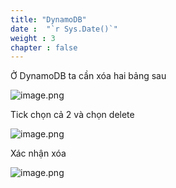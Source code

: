 ```yaml
---
title: "DynamoDB"
date :  "`r Sys.Date()`" 
weight : 3
chapter : false
---
```


Ở DynamoDB ta cần xóa hai bảng sau

![image.png](/images/DynamoDB%207bb0aac147b1441cbce819e31ceff35d/image%202.png)

Tick chọn cả 2 và chọn delete

![image.png](/images/DynamoDB%207bb0aac147b1441cbce819e31ceff35d/image%203.png)

Xác nhận xóa

![image.png](/images/DynamoDB%207bb0aac147b1441cbce819e31ceff35d/image%204.png)
